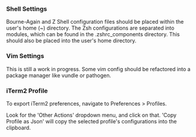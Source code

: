 ### Shell Settings

Bourne-Again and Z Shell configuration files should be placed within the user's home (~) directory. The Zsh configurations are separated into modules, which can be found in the .zshrc_components directory. This should also be placed into the user's home directory.

### Vim Settings

This is still a work in progress. Some vim config should be refactored into a package manager like vundle or pathogen.

### iTerm2 Profile

To export iTerm2 preferences, navigate to Preferences > Profiles.

Look for the 'Other Actions' dropdown menu, and click on that. 'Copy Profile as Json' will copy the selected profile's configurations into the clipboard.